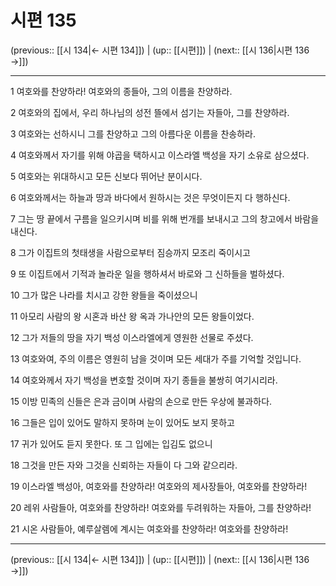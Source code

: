 # 시편 135

(previous:: [[시 134|← 시편 134]]) | (up:: [[시편]]) | (next:: [[시 136|시편 136 →]])

***




1 
여호와를 찬양하라! 여호와의 종들아, 그의 이름을 찬양하라. 



2 
여호와의 집에서, 우리 하나님의 성전 뜰에서 섬기는 자들아, 그를 찬양하라. 



3 
여호와는 선하시니 그를 찬양하고 그의 아름다운 이름을 찬송하라. 



4 
여호와께서 자기를 위해 야곱을 택하시고 이스라엘 백성을 자기 소유로 삼으셨다. 



5 
여호와는 위대하시고 모든 신보다 뛰어난 분이시다. 



6 
여호와께서는 하늘과 땅과 바다에서 원하시는 것은 무엇이든지 다 행하신다. 



7 
그는 땅 끝에서 구름을 일으키시며 비를 위해 번개를 보내시고 그의 창고에서 바람을 내신다. 



8 
그가 이집트의 첫태생을 사람으로부터 짐승까지 모조리 죽이시고 



9 
또 이집트에서 기적과 놀라운 일을 행하셔서 바로와 그 신하들을 벌하셨다. 



10 
그가 많은 나라를 치시고 강한 왕들을 죽이셨으니 



11 
아모리 사람의 왕 시혼과 바산 왕 옥과 가나안의 모든 왕들이었다. 



12 
그가 저들의 땅을 자기 백성 이스라엘에게 영원한 선물로 주셨다. 



13 
여호와여, 주의 이름은 영원히 남을 것이며 모든 세대가 주를 기억할 것입니다. 



14 
여호와께서 자기 백성을 변호할 것이며 자기 종들을 불쌍히 여기시리라. 



15 
이방 민족의 신들은 은과 금이며 사람의 손으로 만든 우상에 불과하다. 



16 
그들은 입이 있어도 말하지 못하며 눈이 있어도 보지 못하고 



17 
귀가 있어도 듣지 못한다. 또 그 입에는 입김도 없으니 



18 
그것을 만든 자와 그것을 신뢰하는 자들이 다 그와 같으리라. 



19 
이스라엘 백성아, 여호와를 찬양하라! 여호와의 제사장들아, 여호와를 찬양하라! 



20 
레위 사람들아, 여호와를 찬양하라! 여호와를 두려워하는 자들아, 그를 찬양하라! 



21 
시온 사람들아, 예루살렘에 계시는 여호와를 찬양하라! 여호와를 찬양하라!

***

(previous:: [[시 134|← 시편 134]]) | (up:: [[시편]]) | (next:: [[시 136|시편 136 →]])
